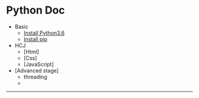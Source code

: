 # Python Doc

- Basic
    - [Install Python3.6](./basic/install_python3.6.md)
	- [Install pip](./basic/install_pip.md)
- HCJ
    - [Html]
    - [Css]
	- [JavaScript]
- [Advanced stage]
	- threading
	- 

- - -